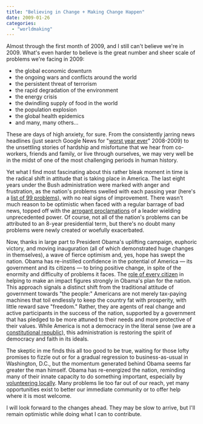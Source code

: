 ```yaml
---
title: "Believing in Change + Making Change Happen"
date: 2009-01-26
categories: 
  - "worldmaking"
---
```


Almost through the first month of 2009, and I still can't believe we're in 2009. What's even harder to believe is the great number and sheer scale of problems we're facing in 2009:

- the global economic downturn
- the ongoing wars and conflicts around the world
- the persistent threat of terrorism
- the rapid degradation of the environment
- the energy crisis
- the dwindling supply of food in the world
- the population explosion
- the global health epidemics
- and many, many others...

These are days of high anxiety, for sure. From the consistently jarring news headlines (just search Google News for "[worst year ever](http://news.google.com/archivesearch?as_user_ldate=2008&as_user_hdate=2009&q=worst+year+ever&lnav=od&btnG=Search)" 2008-2009) to the unsettling stories of hardship and misfortune that we hear from co-workers, friends and family, or live through ourselves, we may very well be in the midst of one of the most challenging periods in human history.

Yet what I find most fascinating about this rather bleak moment in time is the radical shift in attitude that is taking place in America. The last eight years under the Bush administration were marked with anger and frustration, as the nation's problems swelled with each passing year (here's a [list of 99 problems](http://www.campusprogress.org/opinions/2582/99-problems-with-the-bush-administration)), with no real signs of improvement. There wasn't much reason to be optimistic when faced with a regular barrage of bad news, topped off with the [arrogant proclamations](http://www.nytimes.com/ref/washington/20070123_STATEOFUNION.html?scp=1&sq=bush%20state%20of%20union&st=cse) of a leader wielding unprecedented power. Of course, not all of the nation's problems can be attributed to an 8-year presidential term, but there's no doubt many problems were newly created or woefully exacerbated.

Now, thanks in large part to President Obama's uplifting campaign, euphoric victory, and moving inauguration (all of which demonstrated huge changes in themselves), a wave of fierce optimism and, yes, hope has swept the nation. Obama has re-instilled confidence in the potential of America — its government and its citizens — to bring positive change, in spite of the enormity and difficulty of problems it faces. The [role of every citizen](http://citizensbriefingbook.change.gov/) in helping to make an impact figures strongly in Obama's plan for the nation. This approach signals a distinct shift from the traditional attitude of government towards "the people:" Americans are not merely tax-paying machines that toil endlessly to keep the country fat with prosperity, with little reward save "freedom." Rather, they are agents of real change and active participants in the success of the nation, supported by a government that has pledged to be more attuned to their needs and more protective of their values. While America is not a democracy in the literal sense (we are a [constitutional republic](https://www.cia.gov/library/publications/the-world-factbook/geos/us.html#Govt)), this administration is restoring the spirit of democracy and faith in its ideals.

The skeptic in me finds this all too good to be true, waiting for those lofty promises to fizzle out or for a gradual regression to business-as-usual in Washington, D.C., but the momentum generated behind Obama seems far greater the man himself. Obama has re-energized the nation, reminding many of their innate capacity to do something important, especially by [volunteering locally](http://usaservice.org/). Many problems lie too far out of our reach, yet many opportunities exist to better our immediate community or to offer help where it is most welcome.

I will look forward to the changes ahead. They may be slow to arrive, but I'll remain optimistic while doing what I can to contribute.
